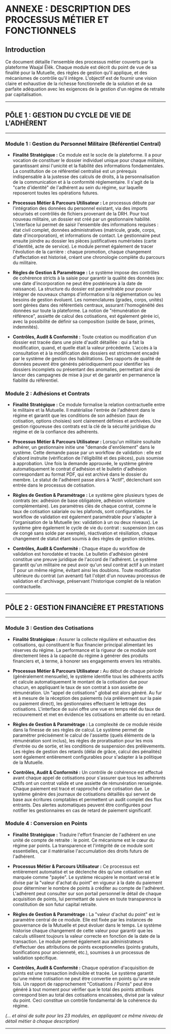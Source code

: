 # ANNEXE : DESCRIPTION DES PROCESSUS MÉTIER ET FONCTIONNELS

## Introduction

Ce document détaille l'ensemble des processus métier couverts par la plateforme Waajal Ëlëk. Chaque module est décrit du point de vue de sa finalité pour la Mutuelle, des règles de gestion qu'il applique, et des mécanismes de contrôle qu'il intègre. L'objectif est de fournir une vision claire et exhaustive de la richesse fonctionnelle de la solution et de sa parfaite adéquation avec les exigences de la gestion d'un régime de retraite par capitalisation.

---
## **PÔLE 1 : GESTION DU CYCLE DE VIE DE L'ADHÉRENT**
---

### **Module 1 : Gestion du Personnel Militaire (Référentiel Central)**

*   **Finalité Stratégique :**
    Ce module est le socle de la plateforme. Il a pour vocation de constituer le dossier individuel unique pour chaque militaire, garantissant ainsi l'unicité et la fiabilité des informations fondamentales. La constitution de ce référentiel centralisé est un prérequis indispensable à la justesse des calculs de droits, à la personnalisation de la communication et à la conformité réglementaire. Il s'agit de la "carte d'identité" de l'adhérent au sein du régime, sur laquelle reposeront toutes les opérations futures.

*   **Processus Métier & Parcours Utilisateur :**
    Le processus débute par l'intégration des données du personnel existant, via des imports sécurisés et contrôlés de fichiers provenant de la DRH. Pour tout nouveau militaire, un dossier est créé par un gestionnaire habilité. L'interface lui permet de saisir l'ensemble des informations requises : état civil complet, données administratives (matricule, grade, corps, date d'incorporation), et informations de contact. Le gestionnaire peut ensuite joindre au dossier les pièces justificatives numérisées (carte d'identité, acte de service). Le module permet également de tracer l'évolution de la carrière : chaque promotion, chaque changement d'affectation est historisé, créant une chronologie complète du parcours du militaire.

*   **Règles de Gestion & Paramétrage :**
    Le système impose des contrôles de cohérence stricts à la saisie pour garantir la qualité des données (ex: une date d'incorporation ne peut être postérieure à la date de naissance). La structure du dossier est paramétrable pour pouvoir intégrer de nouveaux champs d'information si la réglementation ou les besoins de gestion évoluent. Les nomenclatures (grades, corps, unités) sont gérées dans des référentiels centraux, assurant l'homogénéité des données sur toute la plateforme. La notion de "rémunération de référence", assiette de calcul des cotisations, est également gérée ici, avec la possibilité de définir sa composition (solde de base, primes, indemnités).

*   **Contrôles, Audit & Conformité :**
    Toute création ou modification d'un dossier est tracée dans une piste d'audit détaillée : qui a fait la modification, quand, et quelle était la valeur précédente. L'accès à la consultation et à la modification des dossiers est strictement encadré par le système de gestion des habilitations. Des rapports de qualité de données peuvent être générés périodiquement pour identifier les dossiers incomplets ou présentant des anomalies, permettant ainsi de lancer des campagnes de mise à jour et de garantir en permanence la fiabilité du référentiel.

### **Module 2 : Adhésions et Contrats**

*   **Finalité Stratégique :**
    Ce module formalise la relation contractuelle entre le militaire et la Mutuelle. Il matérialise l'entrée de l'adhérent dans le régime et garantit que les conditions de son adhésion (taux de cotisation, options choisies) sont clairement définies et archivées. Une gestion rigoureuse des contrats est la clé de la sécurité juridique du régime et de la confiance des adhérents.

*   **Processus Métier & Parcours Utilisateur :**
    Lorsqu'un militaire souhaite adhérer, un gestionnaire initie une "demande d'enrôlement" dans le système. Cette demande passe par un workflow de validation : elle est d'abord instruite (vérification de l'éligibilité et des pièces), puis soumise à approbation. Une fois la demande approuvée, le système génère automatiquement le contrat d'adhésion et le bulletin d'adhésion correspondant au format PDF, qui est archivé dans le dossier du membre. Le statut de l'adhérent passe alors à "Actif", déclenchant son entrée dans le processus de cotisation.

*   **Règles de Gestion & Paramétrage :**
    Le système gère plusieurs types de contrats (ex: adhésion de base obligatoire, adhésion volontaire complémentaire). Les paramètres clés de chaque contrat, comme le taux de cotisation salariale ou les plafonds, sont configurables. Le workflow de validation est également paramétrable pour s'adapter à l'organisation de la Mutuelle (ex: validation à un ou deux niveaux). Le système gère également le cycle de vie du contrat : suspension (en cas de congé sans solde par exemple), réactivation et résiliation, chaque changement de statut étant soumis à des règles de gestion strictes.

*   **Contrôles, Audit & Conformité :**
    Chaque étape du workflow de validation est horodatée et tracée. Le bulletin d'adhésion généré constitue une preuve juridique de l'accord de l'adhérent. Le système garantit qu'un militaire ne peut avoir qu'un seul contrat actif à un instant T pour un même régime, évitant ainsi les doublons. Toute modification ultérieure du contrat (un avenant) fait l'objet d'un nouveau processus de validation et d'archivage, préservant l'historique complet de la relation contractuelle.

---
## **PÔLE 2 : GESTION FINANCIÈRE ET PRESTATIONS**
---

### **Module 3 : Gestion des Cotisations**

*   **Finalité Stratégique :**
    Assurer la collecte régulière et exhaustive des cotisations, qui constituent le flux financier principal alimentant les réserves du régime. La performance et la rigueur de ce module sont directement liées à la capacité du régime à générer des produits financiers et, à terme, à honorer ses engagements envers les retraités.

*   **Processus Métier & Parcours Utilisateur :**
    Au début de chaque période (généralement mensuelle), le système identifie tous les adhérents actifs et calcule automatiquement le montant de la cotisation due pour chacun, en appliquant le taux de son contrat à son assiette de rémunération. Un "appel de cotisations" global est alors généré. Au fur et à mesure de la réception des paiements (via prélèvement sur la paie ou paiement direct), les gestionnaires effectuent le lettrage des cotisations. L'interface de suivi offre une vue en temps réel du taux de recouvrement et met en évidence les cotisations en attente ou en retard.

*   **Règles de Gestion & Paramétrage :**
    La complexité de ce module réside dans la finesse de ses règles de calcul. Le système permet de paramétrer précisément le calcul de l'assiette (quels éléments de la rémunération sont inclus), les règles de proratisation pour les mois d'entrée ou de sortie, et les conditions de suspension des prélèvements. Les règles de gestion des retards (délai de grâce, calcul des pénalités) sont également entièrement configurables pour s'adapter à la politique de la Mutuelle.

*   **Contrôles, Audit & Conformité :**
    Un contrôle de cohérence est effectué avant chaque appel de cotisations pour s'assurer que tous les adhérents actifs ont un contrat valide et une assiette de rémunération renseignée. Chaque paiement est tracé et rapproché d'une cotisation due. Le système génère des journaux de cotisations détaillés qui servent de base aux écritures comptables et permettent un audit complet des flux entrants. Des alertes automatiques peuvent être configurées pour notifier les gestionnaires en cas de retard de paiement significatif.

### **Module 4 : Conversion en Points**

*   **Finalité Stratégique :**
    Traduire l'effort financier de l'adhérent en une unité de compte de retraite : le point. Ce mécanisme est le cœur du régime par points. La transparence et l'intégrité de ce module sont essentielles, car il matérialise l'accumulation des droits futurs de l'adhérent.

*   **Processus Métier & Parcours Utilisateur :**
    Ce processus est entièrement automatisé et se déclenche dès qu'une cotisation est marquée comme "payée". Le système récupère le montant versé et le divise par la "valeur d'achat du point" en vigueur à la date du paiement pour déterminer le nombre de points à créditer au compte de l'adhérent. L'adhérent peut consulter sur son portail personnel le détail de chaque acquisition de points, lui permettant de suivre en toute transparence la constitution de son futur capital retraite.

*   **Règles de Gestion & Paramétrage :**
    La "valeur d'achat du point" est le paramètre central de ce module. Elle est fixée par les instances de gouvernance de la Mutuelle et peut évoluer dans le temps. Le système historise chaque changement de cette valeur pour garantir que les calculs utilisent toujours la valeur correcte en fonction de la date de la transaction. Le module permet également aux administrateurs d'effectuer des attributions de points exceptionnelles (points gratuits, bonifications pour ancienneté, etc.), soumises à un processus de validation spécifique.

*   **Contrôles, Audit & Conformité :**
    Chaque opération d'acquisition de points est une transaction indivisible et tracée. Le système garantit qu'une même cotisation ne peut être convertie en points qu'une seule fois. Un rapport de rapprochement "Cotisations / Points" peut être généré à tout moment pour vérifier que le total des points attribués correspond bien au total des cotisations encaissées, divisé par la valeur du point. Ceci constitue un contrôle fondamental de la cohérence du régime.

*(... et ainsi de suite pour les 23 modules, en appliquant ce même niveau de détail métier à chaque description)*

---
